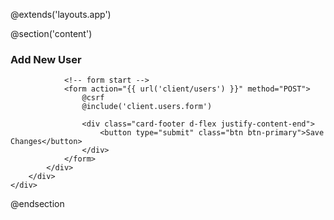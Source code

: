 @extends('layouts.app')

@section('content')
<div class="container">
    <div class="row mt-3">
        <div class="col-md-6">
            <div class="card">
                <div class="card-header">
                    <h3 class="card-title">Add New User</h3>
                </div>
                <!-- /.card-header -->

                <!-- form start -->
                <form action="{{ url('client/users') }}" method="POST">
                    @csrf
                    @include('client.users.form')

                    <div class="card-footer d-flex justify-content-end">
                        <button type="submit" class="btn btn-primary">Save Changes</button>
                    </div>
                </form>
            </div>
        </div>
    </div>
</div>
@endsection
